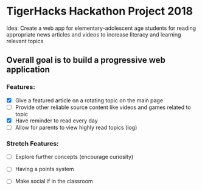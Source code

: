 # TigerHacks Hackathon Project 2018  

Idea: Create a web app for elementary-adolescent age students 
for reading appropriate news articles and videos to increase 
literacy and learning relevant topics  

## Overall goal is to build a progressive web application  
### Features:  
- [X] Give a featured article on a rotating topic on the main page  
- [ ] Provide other reliable source content like videos and games related to topic  
- [X] Have reminder to read every day  
- [ ] Allow for parents to view highly read topics (log)  
### Stretch Features:  
- [ ] Explore further concepts (encourage curiosity)  
- [ ] Having a points system  
- [ ] Make social if in the classroom  

